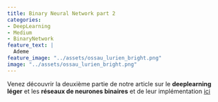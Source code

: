 ```yaml
---
title: Binary Neural Network part 2
categories:
- DeepLearning
- Medium
- BinaryNetwork
feature_text: |
  Ademe
feature_image: "../assets/ossau_lurien_bright.png"
image: "../assets/ossau_lurien_bright.png"
---
```


Venez découvrir la deuxième partie de notre article sur le **deeplearning léger** et les **réseaux de neurones binaires** et de leur implémentation [ici](https://medium.com/@fkinesow/binary-neural-network-part-2-cecbe5761b78)